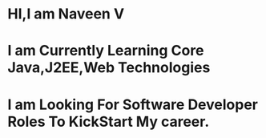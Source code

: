 # HI,I am Naveen V
# I am Currently Learning Core Java,J2EE,Web Technologies
# I am Looking For Software Developer Roles To KickStart My career.
